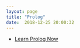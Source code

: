 ```yaml
---
layout: page
title: "Prolog"
date:  2018-12-25 20:00:32
---
```


- [Learn Prolog Now](http://www.learnprolognow.org/lpnpage.php?pageid=online)
